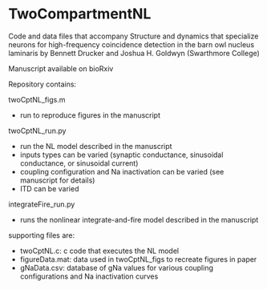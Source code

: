 # TwoCompartmentNL

Code and data files that accompany
Structure and dynamics that specialize neurons for high-frequency coincidence detection in the barn owl nucleus laminaris
by Bennett Drucker and Joshua H. Goldwyn (Swarthmore College)

Manuscript available on bioRxiv

Repository contains:

twoCptNL_figs.m
* run to reproduce figures in the manuscript

twoCptNL_run.py
* run the NL model described in the manuscript
* inputs types can be varied (synaptic conductance, sinusoidal conductance, or sinusoidal current)
* coupling configuration and Na inactivation can be varied (see manuscript for details)
* ITD can be varied

integrateFire_run.py
* runs the nonlinear integrate-and-fire model described in the manuscript

supporting files are:
* twoCptNL.c: c code that executes the NL model
* figureData.mat: data used in twoCptNL_figs to recreate figures in paper
* gNaData.csv: database of gNa values for various coupling configurations and Na inactivation curves
